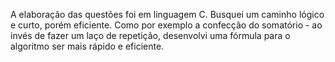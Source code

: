A elaboração das questões foi em linguagem C. Busquei um caminho lógico e curto, porém eficiente. Como por exemplo a confecção do somatório - ao invés de fazer um laço de repetição, desenvolvi uma fórmula para o algoritmo ser mais rápido e eficiente.
